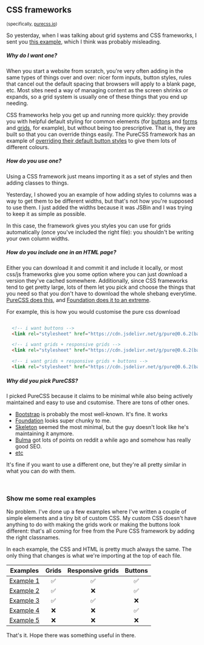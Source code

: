 ## CSS frameworks

<sup>(specifically, [purecss.io](http://purecss.io))</sup>

So yesterday, when I was talking about grid systems and CSS frameworks, I sent you [this example](https://jsbin.com/gariwihuhu/edit?html,output), which I think was probably misleading.

##### Why do I want one?

When you start a website from scratch, you're very often adding in the same types of things over and over:  nicer form inputs, button styles, rules that cancel out the default spacing that browsers will apply to a blank page, etc.  Most sites need a way of managing content as the screen shrinks or expands, so a grid system is usually one of these things that you end up needing.

CSS frameworks help you get up and running more quickly: they provide you with helpful default styling for common elements (for [buttons](http://purecss.io/buttons/) and [forms](http://purecss.io/forms/) and [grids](http://purecss.io/grids/), for example), but without being too prescriptive.  That is, they are built so that you can override things easily.  The PureCSS framework has an example of [overriding their default button styles](http://purecss.io/buttons/#customizing-buttons) to give them lots of different colours.

##### How do you use one?

Using a CSS framework just means importing it as a set of styles and then adding classes to things.

Yesterday, I showed you an example of how adding styles to columns was a way to get them to be different widths, but that's not how you're supposed to use them.  I just added the widths because it was JSBin and I was trying to keep it as simple as possible.

In this case, the framework gives you styles you can use for grids automatically (once you've included the right file): you shouldn't be writing your own column widths.

##### How do you include one in an HTML page?

Either you can download it and commit it and include it locally, or most css/js frameworks give you some option where you can just download a version they've cached somewhere.  Additionally, since CSS frameworks tend to get pretty large, lots of them let you pick and choose the things that you need so that you don't have to download the whole shebang everytime.  [PureCSS does this](http://purecss.io/customize/), and [Foundation does it to an extreme](http://foundation.zurb.com/sites/download.html/).

For example, this is how you would customise the pure css download

```html

  <!-- i want buttons -->
  <link rel="stylesheet" href="https://cdn.jsdelivr.net/g/pure@0.6.2(base-min.css+buttons-min.css)">

  <!-- i want grids + responsive grids -->
  <link rel="stylesheet" href="https://cdn.jsdelivr.net/g/pure@0.6.2(base-min.css+grids-min.css+grids-responsive-min.css)">

  <!-- i want grids + responsive grids + buttons -->
  <link rel="stylesheet" href="https://cdn.jsdelivr.net/g/pure@0.6.2(base-min.css+grids-min.css+grids-responsive-min.css+buttons-min.css)">

```

##### Why did you pick PureCSS?

I picked PureCSS because it claims to be minimal while also being actively maintained and easy to use and csutomise.
There are tons of other ones.

- [Bootstrap](http://getbootstrap.com/css/) is probably the most well-known.  It's fine.  It works
- [Foundation](http://foundation.zurb.com/sites/getting-started.html) looks super chunky to me.
- [Skeleton](http://getskeleton.com/) seemed the most minimal, but the guy doesn't look like he's maintaining it anymore.
- [Bulma](https://www.reddit.com/r/web_design/comments/44epa4/bulma_a_modern_css_framework_based_on_flexbox/) got lots of points on reddit a while ago and somehow has really good SEO.
- [etc](https://www.google.co.uk/?#q=best+css+framework)

It's fine if you want to use a different one, but they're all pretty similar in what you can do with them.


<br />

### Show me some real examples

No problem.  I've done up a few examples where I've written a couple of simple elements and a tiny bit of custom CSS.  My custom CSS doesn't have anything to do with making the grids work or making the buttons look different: that's all coming for free from the Pure CSS framework by adding the right classnames.

In each example, the CSS and HTML is pretty much always the same.  The only thing that changes is what we're importing at the top of each file.


| Examples                                       | Grids              | Responsive grids   | Buttons            |
| ---------------------------------------------- |:------------------:|:------------------:|:------------------:|
| [Example 1](http://kevinmmcraig.ca/examples/1) | :white_check_mark: | :white_check_mark: | :white_check_mark: |
| [Example 2](http://kevinmmcraig.ca/examples/2) | :white_check_mark: | :x:                | :white_check_mark: |
| [Example 3](http://kevinmmcraig.ca/examples/3) | :white_check_mark: | :white_check_mark: | :x:                |
| [Example 4](http://kevinmmcraig.ca/examples/4) | :x:                | :x:                | :white_check_mark: |
| [Example 5](http://kevinmmcraig.ca/examples/5) | :x:                | :x:                | :x:                |

That's it.  Hope there was something useful in there.
